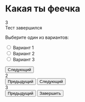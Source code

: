 # Какая ты феечка

<div id="countquestions" class="d-none">3</div>

<div id="finish" class="d-none">
Тест завершился
</div>

<div id="question_1" class="d-none">
    <div class="container px-0">
        <p>
            Выберите один из вариантов:
        </p>
        <form>
            <div class="form-check">
                <input class="form-check-input" type="radio" name="flexRadioDefault" id="flexRadioDefault1">
                <label class="form-check-label" for="flexRadioDefault1">
                    Вариант 1
                </label>
            </div>
            <div class="form-check">
                <input class="form-check-input" type="radio" name="flexRadioDefault" id="flexRadioDefault2">
                <label class="form-check-label" for="flexRadioDefault2">
                    Вариант 2
                </label>
            </div>
            <div class="form-check">
                <input class="form-check-input" type="radio" name="flexRadioDefault" id="flexRadioDefault2">
                <label class="form-check-label" for="flexRadioDefault2">
                    Вариант 3
                </label>
            </div>
        </form>
    </div>
    <div class="test-buttons-pagination">
        <button type="button" class="btn btn-primary" onClick="MainTest(1)">Следующий</button>
    </div>

</div>

<div id="question_2" class="d-none">
    <div class="container px-0">
        2
    </div>
    <div class="test-buttons-pagination d-flex">
        <button type="button" class="btn btn-primary me-2" onClick="MainTest(0)">Предыдущий</button>
        <button type="button" class="btn btn-primary" onClick="MainTest(2)">Следующий</button>
    </div>
</div>

<div id="question_3" class="d-none">
    <div class="container px-0">
        3
    </div>
    <div class="test-buttons-pagination d-flex">
        <button type="button" class="btn btn-primary me-2" onClick="MainTest(1)">Предыдущий</button>
        <button type="button" class="btn btn-success" onClick="MainFinish()">Завершить</button>
    </div>
</div>
